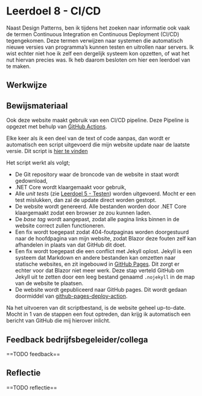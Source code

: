 ﻿# Leerdoel 8 - CI/CD

Naast Design Patterns, ben ik tijdens het zoeken naar informatie ook vaak de termen Continuous Integration en Continuous Deployment (CI/CD) tegengekomen. Deze termen verwijzen naar systemen die automatisch nieuwe versies van programma’s kunnen testen en uitrollen naar servers. Ik wist echter niet hoe ik zelf een dergelijk systeem kon opzetten, of wat het nut hiervan precies was. Ik heb daarom besloten om hier een leerdoel van te maken.

## Werkwijze


## Bewijsmateriaal

Ook deze website maakt gebruik van een CI/CD pipeline. Deze Pipeline is opgezet met behulp van [GitHub Actions](https://github.com/features/actions).

Elke keer als ik een deel van de text of code aanpas, dan wordt er automatisch een script uitgevoerd die mijn website update naar de laatste versie. Dit script is [hier te vinden](https://github.com/TehNolz/Portfolio/blob/master/.github/workflows/update.yml)

Het script werkt als volgt;

* De Git repository waar de broncode van de website in staat wordt gedownload,
* .NET Core wordt klaargemaakt voor gebruik,
* Alle _unit tests_ (zie [Leerdoel 5 - Testen](Content/Stage3/Leerdoelen/5)) worden uitgevoerd. Mocht er een test mislukken, dan zal de update direct worden gestopt.
* De website wordt genereerd. Alle bestanden worden door .NET Core klaargemaakt zodat een browser ze zou kunnen laden.
* De _base tag_ wordt aangepast, zodat alle pagina links binnen in de website correct zullen functioneren.
* Een fix wordt toegepast zodat 404-foutpaginas worden doorgestuurd naar de hoofdpagina van mijn website, zodat Blazor deze fouten zelf kan afhandelen in plaats van dat GitHub dit doet.
* Een fix wordt toegepast die een conflict met Jekyll oplost. Jekyll is een systeem dat Markdown en andere bestanden kan omzetten naar statische websites, en zit ingebouwd in [GitHub Pages](https://pages.github.com/). Dit zorgt er echter voor dat Blazor niet meer werk. Deze stap verteld GitHub om Jekyll uit te zetten door een leeg bestand genaamd `.nojekyll` in de map van de website te plaatsen.
* De website wordt gepubliceerd naar GitHub pages. Dit wordt gedaan doormiddel van [github-pages-deploy-action](https://github.com/JamesIves/github-pages-deploy-action).

Na het uitvoeren van dit scriptbestand, is de website geheel up-to-date. Mocht in 1 van de stappen een fout optreden, dan krijg ik automatisch een bericht van GitHub die mij hierover inlicht.

## Feedback bedrijfsbegeleider/collega
==TODO feedback==

## Reflectie
==TODO reflectie==
